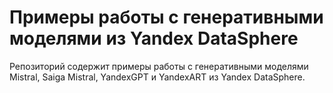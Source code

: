# Примеры работы с генеративными моделями из Yandex DataSphere

Репозиторий содержит примеры работы с генеративными моделями Mistral, Saiga Mistral, YandexGPT и YandexART из Yandex DataSphere. 